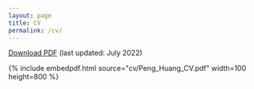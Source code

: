 ```yaml
---
layout: page
title: CV
permalink: /cv/
---
```



 [Download PDF](cv/Peng_Huang_CV.pdf)  (last updated: July 2022)

 <!--The PDF should be embedded underneath -- uses Google Docs for embedding and works if the PDF is on dropbox. Works sporadically if PDF is elsewhere too.-->

{% include embedpdf.html source="cv/Peng_Huang_CV.pdf" width=100 height=800 %}
